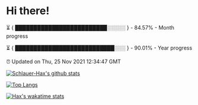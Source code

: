 # Hi there!

⏳ { █████████████████████████░░░░░ } - 84.57% - Month progress

⏳ { ███████████████████████████░░░ } - 90.01% - Year progress

⏰ Updated on Thu, 25 Nov 2021 12:34:47 GMT


[![Schlauer-Hax's github stats](https://github-readme-stats.vercel.app/api?username=Schlauer-Hax&show_icons=true&theme=dark&count_private=true)](https://github.com/Schlauer-Hax)


[![Top Langs](https://github-readme-stats.vercel.app/api/top-langs/?username=Schlauer-Hax&layout=compact&theme=dark)](https://github.com/Schlauer-Hax?tab=repositories)


[![Hax's wakatime stats](https://github-readme-stats.vercel.app/api/wakatime?username=Hax&theme=dark)](https://wakatime.com/@Hax)

